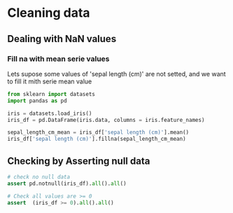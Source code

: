 # Cleaning data

## Dealing with NaN values

### Fill na with mean serie values

Lets supose some values of 'sepal length (cm)' are not setted, and we want to fill it mith serie mean value

```python
from sklearn import datasets
import pandas as pd

iris = datasets.load_iris()
iris_df = pd.DataFrame(iris.data, columns = iris.feature_names)

sepal_length_cm_mean = iris_df['sepal length (cm)'].mean()
iris_df['sepal length (cm)'].fillna(sepal_length_cm_mean)
```

## Checking by Asserting null data

```python
# check no null data
assert pd.notnull(iris_df).all().all()

# Check all values are >= 0
assert  (iris_df >= 0).all().all()
```